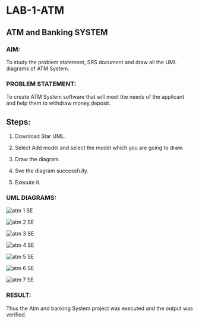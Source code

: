 # LAB-1-ATM

## ATM and Banking SYSTEM

### AIM: 

To study the problem statement, SRS document and draw all the UML diagrams of ATM
System.

### PROBLEM STATEMENT:

To create ATM System software that will meet the needs of the applicant and help them
to withdraw money,deposit.

## Steps:

1. Download Star UML.

2. Select Add model and select the model which you are going to draw.

3. Draw the diagram.

4. Sve the diagram successfully.

5. Execute it.

### UML DIAGRAMS:

![atm 1 SE](https://github.com/22008686/LAB-1-ATM/assets/118916413/a31d49a6-e0c4-4a75-aabe-2090896a062c)

![atm 2 SE](https://github.com/22008686/LAB-1-ATM/assets/118916413/1d0fc520-59dc-4410-b3be-20846463234d)

![atm 3 SE](https://github.com/22008686/LAB-1-ATM/assets/118916413/8a56094b-bca8-4c65-9645-430cac7840a7)

![atm 4 SE](https://github.com/22008686/LAB-1-ATM/assets/118916413/457b35e2-ca45-4305-bd4a-ee430eb6f7f4)

![atm 5 SE](https://github.com/22008686/LAB-1-ATM/assets/118916413/678ad1f3-911c-47e8-bf1c-7618a3eff2c5)

![atm 6 SE](https://github.com/22008686/LAB-1-ATM/assets/118916413/bd8ff1ba-98ca-4beb-a431-b29a295ac821)

![atm 7 SE](https://github.com/22008686/LAB-1-ATM/assets/118916413/4dfaf4a4-03f9-483d-98f6-5d8dbe613ce5)

### RESULT: 

Thus the Atm and banking System project was executed and the output was verified.
